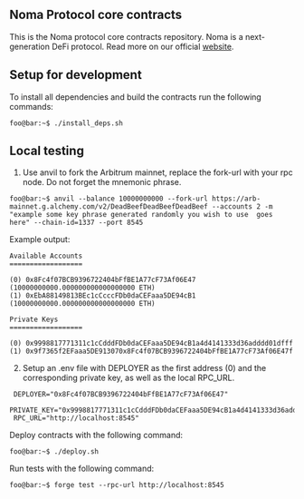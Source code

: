 ## Noma Protocol core contracts

This is the Noma protocol core contracts repository. Noma is a next-generation DeFi protocol. Read more on our official [website](https://noma.money). 

## Setup for development

To install all dependencies and build the contracts run the following commands:

```console
foo@bar:~$ ./install_deps.sh
```

## Local testing

1) Use anvil to fork the Arbitrum mainnet, replace the fork-url with your rpc node. Do not forget the mnemonic phrase.

```console
foo@bar:~$ anvil --balance 10000000000 --fork-url https://arb-mainnet.g.alchemy.com/v2/DeadBeefDeadBeefDeadBeef --accounts 2 -m "example some key phrase generated randomly you wish to use  goes here" --chain-id=1337 --port 8545
```

Example output:

``` 
Available Accounts
==================

(0) 0x8Fc4f07BCB9396722404bFfBE1A77cF73Af06E47 (10000000000.000000000000000000 ETH)
(1) 0xEbA88149813BEc1cCcccFDb0daCEFaaa5DE94cB1 (10000000000.000000000000000000 ETH)

Private Keys
==================

(0) 0x9998817771311c1cCdddFDb0daCEFaaa5DE94cB1a4d4141333d36adddd01dfff
(1) 0x9f7365f2EFaaa5DE913070x8Fc4f07BCB9396722404bFfBE1A77cF73Af06E47f

```

2) Setup an .env file with DEPLOYER as the first address (0) and the corresponding private key, as well as the local RPC_URL. 

```
 DEPLOYER="0x8Fc4f07BCB9396722404bFfBE1A77cF73Af06E47"
 PRIVATE_KEY="0x9998817771311c1cCdddFDb0daCEFaaa5DE94cB1a4d4141333d36adddd01dfff"
 RPC_URL="http://localhost:8545"
```

Deploy contracts with the following command:

```console
foo@bar:~$ ./deploy.sh 
```

Run tests with the following command:

```console
foo@bar:~$ forge test --rpc-url http://localhost:8545
``` 

